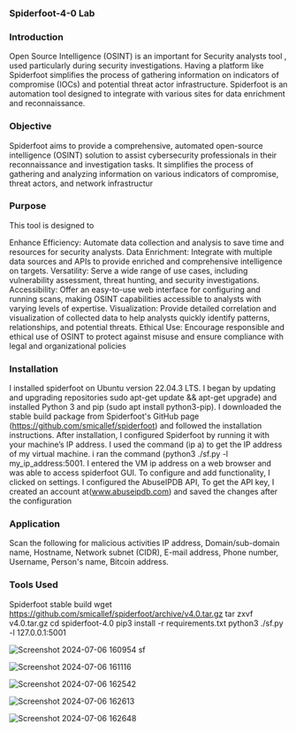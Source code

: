 ### Spiderfoot-4-0  Lab

### Introduction 
Open Source Intelligence (OSINT) is an important for Security analysts tool , used particularly during security investigations. Having a  platform like Spiderfoot simplifies the process of gathering information on indicators of compromise (IOCs) and potential threat actor infrastructure. Spiderfoot is an automation tool designed to integrate with various sites for data enrichment and reconnaissance.

### Objective
Spiderfoot aims to provide a comprehensive, automated open-source intelligence (OSINT) solution to assist cybersecurity professionals in their reconnaissance and investigation tasks. It simplifies the process of gathering and analyzing information on various indicators of compromise, threat actors, and network infrastructur

### Purpose
This tool is designed to

 Enhance Efficiency: Automate data collection and analysis to save time and resources for security analysts.
Data Enrichment: Integrate with multiple data sources and APIs to provide enriched and comprehensive intelligence on targets.
Versatility: Serve a wide range of use cases, including vulnerability assessment, threat hunting, and security investigations.
Accessibility: Offer an easy-to-use web interface for configuring and running scans, making OSINT capabilities accessible to analysts with varying levels of expertise.
Visualization: Provide detailed correlation and visualization of collected data to help analysts quickly identify patterns, relationships, and potential threats.
Ethical Use: Encourage responsible and ethical use of OSINT to protect against misuse and ensure compliance with legal and organizational policies


### Installation
I installed spiderfoot on Ubuntu version 22.04.3 LTS. I began by updating and upgrading repositories sudo apt-get update && apt-get upgrade) and installed Python 3 and pip (sudo apt install python3-pip). I downloaded the stable build package from Spiderfoot's GitHub page (https://github.com/smicallef/spiderfoot) and followed the installation instructions. After installation,  I configured Spiderfoot by running it with your machine’s IP address. I used the command (ip a) to get the IP address of my virtual machine. i ran the command (python3 ./sf.py -l my_ip_address:5001. I entered the VM ip address on a web browser and was able to access spiderfoot GUI. To configure and add functionality, I clicked on settings. I configured the AbuseIPDB API, To get the API key, I created an account at(www.abuseipdb.com) and saved the changes after the configuration

### Application
Scan the following for malicious activities
IP address,
Domain/sub-domain name,
Hostname,
Network subnet (CIDR),
E-mail address,
Phone number,
Username,
Person's name,
Bitcoin address.

### Tools Used
Spiderfoot stable build
 wget https://github.com/smicallef/spiderfoot/archive/v4.0.tar.gz
 tar zxvf v4.0.tar.gz
 cd spiderfoot-4.0
 pip3 install -r requirements.txt
 python3 ./sf.py -l 127.0.0.1:5001


 
![Screenshot 2024-07-06 160954 sf](https://github.com/albertakhim/Spiderfoot-Lab/assets/174826500/35e173ca-6b18-4bc3-bd4c-6270772d577c)

 ![Screenshot 2024-07-06 161116](https://github.com/albertakhim/Spiderfoot-Lab/assets/174826500/4b67bf45-c944-49e2-a878-c8a2fa0eca30)

 ![Screenshot 2024-07-06 162542](https://github.com/albertakhim/Spiderfoot-Lab/assets/174826500/5c3b8748-baa4-41de-9719-0bf39cfa8228)
 
![Screenshot 2024-07-06 162613](https://github.com/albertakhim/Spiderfoot-Lab/assets/174826500/f1a38912-b32f-46cb-af47-a5cbc216febd)

![Screenshot 2024-07-06 162648](https://github.com/albertakhim/Spiderfoot-Lab/assets/174826500/6c75c5e3-c5a8-4674-89fc-7a9a7e3bb565)
